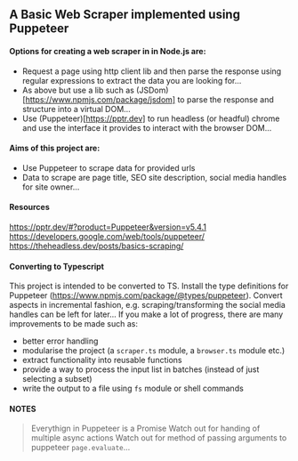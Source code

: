 ## A Basic Web Scraper implemented using Puppeteer


#### Options for creating a web scraper in in Node.js are:

- Request a page using http client lib and then parse the response using regular
  expressions to extract the data you are looking for...
- As above but use a lib such as (JSDom)[https://www.npmjs.com/package/jsdom] to
  parse the response and structure into a virtual DOM...
- Use (Puppeteer)[https://pptr.dev] to run headless (or headful) chrome and use
  the interface it provides to interact with the browser DOM...


#### Aims of this project are:

- Use Puppeteer to scrape data for provided urls
- Data to scrape are page title, SEO site description, social media handles for
  site owner...


#### Resources

https://pptr.dev/#?product=Puppeteer&version=v5.4.1
https://developers.google.com/web/tools/puppeteer/
https://theheadless.dev/posts/basics-scraping/


#### Converting to Typescript

This project is intended to be converted to TS. Install the type definitions for
Puppeteer (https://www.npmjs.com/package/@types/puppeteer). Convert aspects in
incremental fashion, e.g. scraping/transforming the social media handles can be
left for later... If you make a lot of progress, there are many improvements to
be made such as:

- better error handling
- modularise the project (a `scraper.ts` module, a `browser.ts` module etc.)
- extract functionality into reusable functions
- provide a way to process the input list in batches (instead of just selecting
  a subset)
- write the output to a file using `fs` module or shell commands


#### NOTES

> Everythign in Puppeteer is a Promise
> Watch out for handing of multiple async actions
> Watch out for method of passing arguments to puppeteer `page.evaluate`...
